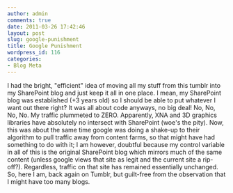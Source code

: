 ```yaml
---
author: admin
comments: true
date: 2011-03-26 17:42:46
layout: post
slug: google-punishment
title: Google Punishment
wordpress_id: 116
categories:
- Blog Meta
---
```


I had the bright, "efficient" idea of moving all my stuff from this tumblr into my SharePoint blog and just keep it all in one place. I mean, my SharePoint blog was established (+3 years old) so I should be able to put whatever I want out there right? It was all about code anyways, no big deal! No, No, No, No. My traffic plummeted to ZERO. Apparently, XNA and 3D graphics libraries have absolutely no intersect with SharePoint (woe's the pity). Now, this was about the same time google was doing a shake-up to their algorithm to pull traffic away from content farms, so that might have had something to do with it; I am however, doubtful because my control variable in all of this is the original SharePoint blog which mirrors much of the same content (unless google views that site as legit and the current site a rip-off?). Regardless, traffic on that site has remained essentially unchanged. So, here I am, back again on Tumblr, but guilt-free from the observation that I might have too many blogs.
